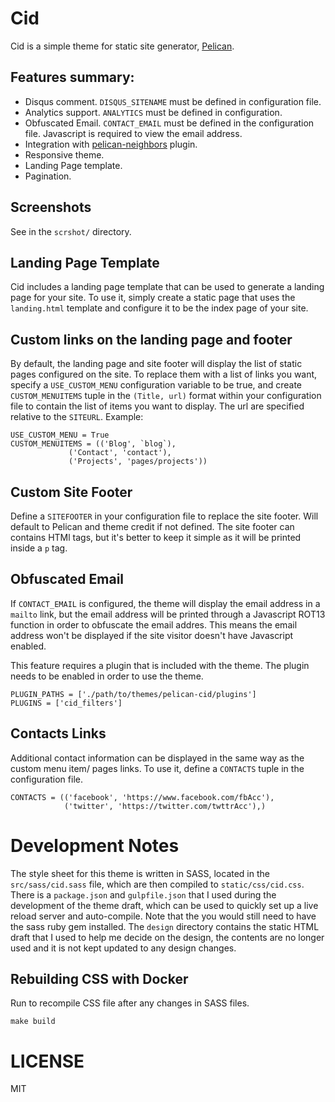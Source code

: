 # Cid

Cid is a simple theme for static site generator, [Pelican][pelican]. 

## Features summary:
* Disqus comment. `DISQUS_SITENAME` must be defined in configuration file.
* Analytics support. `ANALYTICS` must be defined in configuration.
* Obfuscated Email. `CONTACT_EMAIL` must be defined in the configuration file. Javascript is required to view the email address.
* Integration with [pelican-neighbors](https://github.com/pelican-plugins/neighbors) plugin.
* Responsive theme.
* Landing Page template.
* Pagination.

## Screenshots
See in the `scrshot/` directory.

## Landing Page Template
Cid includes a landing page template that can be used to generate a landing page for your site.
To use it, simply create a static page that uses the `landing.html` template and configure it
to be the index page of your site.

## Custom links on the landing page and footer
By default, the landing page and site footer will display the list of static pages configured on the site. To replace them
with a list of links you want, specify a `USE_CUSTOM_MENU` configuration variable to be true, and create
`CUSTOM_MENUITEMS` tuple in the `(Title, url)` format within your configuration file to contain the list
of items you want to display. The url are specified relative to the `SITEURL`. Example:

    USE_CUSTOM_MENU = True
    CUSTOM_MENUITEMS = (('Blog', `blog`),
                 ('Contact', 'contact'),
                 ('Projects', 'pages/projects'))

## Custom Site Footer
Define a `SITEFOOTER` in your configuration file to replace the site footer. Will default to
Pelican and theme credit if not defined. The site footer can contains HTMl tags, but it's better to
keep it simple as it will be printed inside a `p` tag.

## Obfuscated Email
If `CONTACT_EMAIL` is configured, the theme will display the email address in a `mailto` link, but
the email address will be printed through a Javascript ROT13 function in order to obfuscate the email addres.
This means the email address won't be displayed if the site visitor doesn't have Javascript enabled.

This feature requires a plugin that is included with the theme. The plugin needs to be enabled in order to
use the theme.

```
PLUGIN_PATHS = ['./path/to/themes/pelican-cid/plugins']
PLUGINS = ['cid_filters']
```

## Contacts Links
Additional contact information can be displayed in the same way as the custom menu item/ pages links. To use it,
define a `CONTACTS` tuple in the configuration file.

    CONTACTS = (('facebook', 'https://www.facebook.com/fbAcc'),
                ('twitter', 'https://twitter.com/twttrAcc'),)

# Development Notes
The style sheet for this theme is written in SASS, located in the `src/sass/cid.sass` file,
which are then compiled to `static/css/cid.css`. There is a `package.json` and `gulpfile.json`
that I used during the development of the theme draft, which can be used to quickly set up a
live reload server and auto-compile. Note that the you would still need to have the sass ruby gem
installed. The `design` directory contains the static HTML draft that I used to help me decide on
the design, the contents are no longer used and it is not kept updated to any design changes.

## Rebuilding CSS with Docker

Run to recompile CSS file after any changes in SASS files.

```
make build
```

# LICENSE
MIT

[pelican]: http://getpelican.com
